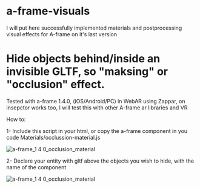 # a-frame-visuals
I will put here successfully implemented materials and postprocessing visual effects for A-frame on it's last version

# Hide objects behind/inside an invisible GLTF, so "maksing" or "occlusion" effect.
Tested with a-frame 1.4.0, (iOS/Android/PC) in WebAR using Zappar, on insepctor works too, I will test this with other A-frame ar libraries and VR

How to:

1- Include this script in your html, or copy the a-frame component in you code
Materials/occlussion-material.js

![a-frame_1 4 0_occlusion_material](https://user-images.githubusercontent.com/9389898/224532977-501bcd8e-2664-4f60-a62b-66678d2dd8ab.png)


2- Declare your entity with gltf above the objects you wish to hide, with the name of the component

![a-frame_1 4 0_occlusion_material](https://user-images.githubusercontent.com/9389898/224533495-80f6cb00-0d7b-48d1-9e58-c80dd9e1f098.png)

